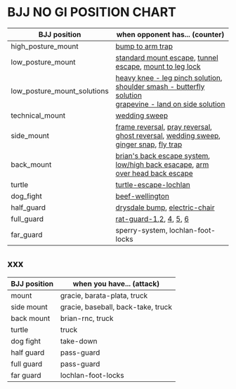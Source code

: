 # BJJ NO GI POSITION CHART

| BJJ position                | when opponent has... (counter)                                                                                                                                                                                      |
| --------------------------- | ------------------------------------------------------------------------------------------------------------------------------------------------------------------------------------------------------------------- |
| high_posture_mount          | [bump to arm trap][mnt-bump-to-arm-trap-knight]                                                                                                                                                                     |
| low_posture_mount           | [standard mount escape][mnt-standard-escape-lochlan], [tunnel escape][mnt-tunnel-firaz], [mount to leg lock][mnt-leglock-reilly]                                                                                    |
| low_posture_mount_solutions | [heavy knee - leg pinch solution][mnt-heavy-knee-solution-gracie], [shoulder smash - butterfly solution][mnt-shoulder-smash-solution-brian] <br/> [grapevine - land on side solution][mnt-grapevine-solution-tonin] |
| technical_mount             | [wedding sweep][mnt-wedding-sweep-brian]                                                                                                                                                                            |
| side_mount                  | [frame reversal][smnt-frame-firaz], [pray reversal][smnt-pray-firaz], [ghost reversal][smnt-ghost-brian], [wedding sweep][mnt-wedding-sweep-brian], [ginger snap][smnt-ginger-snap], [fly trap][smnt-fly-trap]      |
| back_mount                  | [brian's back escape system][back-escape-brian], [low/high back esacape][back-escape-fox], [arm over head back escape][back-escape-gracie]                                                                          |
| turtle                      | [turtle-escape-lochlan]                                                                                                                                                                                             |
| dog_fight                   | [beef-wellington][dog-beef-wellington-jason]                                                                                                                                                                        |
| half_guard                  | [drysdale bump][dog-drysdale-bump], [electric-chair][electric-chair-bravo]                                                                                                                                          |
| full_guard                  | [rat-guard-1][grd-rat-guard-1-dryfus],[2][grd-rat2], [4][grd-rat4], [5][grd-rat5], [6][grd-rat6]                                                                                                                    |
| far_guard                   | sperry-system, lochlan-foot-locks                                                                                                                                                                                   |

<!-- high posture mount -->

[mnt-bump-to-arm-trap-knight]: https://tinyurl.com/y4njyjqc

<!-- low posture mount -->

[mnt-tunnel-firaz]: https://tinyurl.com/y2prmcb5
[mnt-standard-escape-lochlan]: https://tinyurl.com/y5gtuklf
[mnt-leglock-reilly]: https://tinyurl.com/yyk345fo

<!-- low posture mount solution -->

[mnt-heavy-knee-solution-gracie]: https://tinyurl.com/yxj7sfdm
[mnt-shoulder-smash-solution-brian]: https://tinyurl.com/y5t6krwh
[mnt-grapevine-solution-tonin]: https://tinyurl.com/yxogbul2

<!-- technical mount -->

[mnt-wedding-sweep-brian]: https://tinyurl.com/y4wrz3pr

<!-- side mount -->

[smnt-pray-firaz]: https://tinyurl.com/y3n7wdfb
[smnt-frame-firaz]: https://tinyurl.com/y52p742r
[smnt-ghost-brian]: https://tinyurl.com/yy2h2vjx
[smnt-ginger-snap]: https://tinyurl.com/y4gjf4ht
[smnt-fly-trap]: https://tinyurl.com/y3akhg42

<!-- back mount -->

[back-escape-brian]: https://tinyurl.com/y2sm6wnn
[back-escape-gracie]: https://tinyurl.com/yy7dvgy3
[back-escape-fox]: https://tinyurl.com/yyq7jode

<!-- turtle -->

[turtle-escape-lochlan]: https://tinyurl.com/y5ywx88z

<!-- dog fight -->

[dog-beef-wellington-jason]: https://tinyurl.com/y5hve65q

<!-- half guard -->

[dog-drysdale-bump]: https://tinyurl.com/y29tgapd
[electric-chair-bravo]: https://tinyurl.com/yync2ux4

<!-- full guard -->

[grd-rat-guard-1-dryfus]: https://tinyurl.com/yyn5p3d2
[grd-rat2]: https://tinyurl.com/y2bwunu8
[grd-rat4]: https://tinyurl.com/yyy2hdbr
[grd-rat5]: https://tinyurl.com/y6azh4hw
[grd-rat6]: https://tinyurl.com/y4w6vvu2

<!-- far guard -->

## xxx

| BJJ position | when you have... (attack)          |
| ------------ | ---------------------------------- |
| mount        | gracie, barata-plata, truck        |
| side mount   | gracie, baseball, back-take, truck |
| back mount   | brian-rnc, truck                   |
| turtle       | truck                              |
| dog fight    | take-down                          |
| half guard   | pass-guard                         |
| full guard   | pass-guard                         |
| far guard    | lochlan-foot-locks                 |
